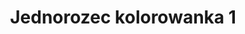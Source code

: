 ---
title: Jednorozec kolorowanka 1
description: Kolorowanka Jednorozec - wariant 1
canonical: /dla-chlopcow/Jednorozec
variant_of: Jednorozec
tags:
- dla-chlopcow
- Jednorozec
---